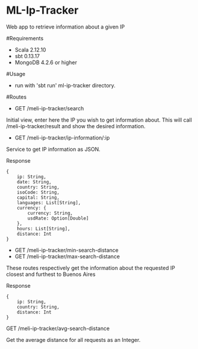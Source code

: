 # ML-Ip-Tracker


Web app to retrieve information about a given IP

#Requirements


* Scala 2.12.10
* sbt 0.13.17
* MongoDB 4.2.6 or higher

#Usage

* run with 'sbt run' ml-ip-tracker directory.

#Routes


* GET    /meli-ip-tracker/search

Initial view, enter here the IP you wish to get information about.
This will call /meli-ip-tracker/result and show the desired information.

* GET    /meli-ip-tracker/ip-information/:ip

Service to get IP information as JSON.

Response

````
{
    ip: String,
    date: String,
    country: String,
    isoCode: String,
    capital: String,
    languages: List[String],
    currency: {
        currency: String,
        usdRate: Option[Double]
    },
    hours: List[String],
    distance: Int
}

````

* GET     /meli-ip-tracker/min-search-distance
* GET     /meli-ip-tracker/max-search-distance

These routes respectively get the information about the requested IP closest and furthest to Buenos Aires

Response

````
{
    ip: String,
    country: String,
    distance: Int
}

````

GET       /meli-ip-tracker/avg-search-distance

Get the average distance for all requests as an Integer. 
